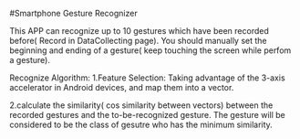#Smartphone Gesture Recognizer

This APP can recognize up to 10 gestures which have been recorded before( Record in DataCollecting page).
You should manually set the beginning and ending of a gesture( keep touching the screen while perfom a gesture).

Recognize Algorithm:
1.Feature Selection: Taking advantage of the 3-axis accelerator in Android devices, and map them into a vector.

2.calculate the similarity( cos similarity between vectors) between the recorded gestures and the to-be-recognized gesture.
The gesture will be considered to be the class of gesutre who has the minimum similarity.
